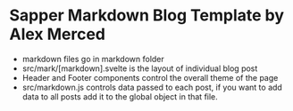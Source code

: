 # Sapper Markdown Blog Template by Alex Merced

- markdown files go in markdown folder
- src/mark/[markdown].svelte is the layout of individual blog post
- Header and Footer components control the overall theme of the page
- src/markdown.js controls data passed to each post, if you want to add data to all posts add it to the global object in that file.

